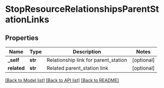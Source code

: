 # StopResourceRelationshipsParentStationLinks

## Properties
Name | Type | Description | Notes
------------ | ------------- | ------------- | -------------
**_self** | **str** | Relationship link for parent_station | [optional] 
**related** | **str** | Related parent_station link | [optional] 

[[Back to Model list]](../README.md#documentation-for-models) [[Back to API list]](../README.md#documentation-for-api-endpoints) [[Back to README]](../README.md)


